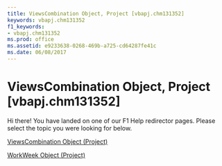 ```yaml
---
title: ViewsCombination Object, Project [vbapj.chm131352]
keywords: vbapj.chm131352
f1_keywords:
- vbapj.chm131352
ms.prod: office
ms.assetid: e9233638-0268-469b-a725-cd64287fe41c
ms.date: 06/08/2017
---
```



# ViewsCombination Object, Project [vbapj.chm131352]

Hi there! You have landed on one of our F1 Help redirector pages. Please select the topic you were looking for below.

[ViewsCombination Object (Project)](http://msdn.microsoft.com/library/eb9549ed-d6af-29ba-0e11-74984d954f38%28Office.15%29.aspx)

[WorkWeek Object (Project)](http://msdn.microsoft.com/library/d2dc3a0a-a869-2675-5e1c-971157a9d499%28Office.15%29.aspx)


